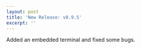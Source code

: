 ```yaml
---
layout: post
title: 'New Release: v0.9.5'
excerpt: ''
---
```


Added an embedded terminal and fixed some bugs.
